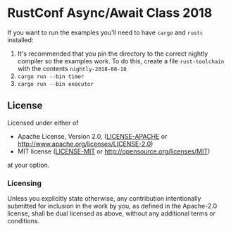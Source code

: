 # RustConf Async/Await Class 2018

If you want to run the examples you'll need to have `cargo` and `rustc` installed:

1. It's recommended that you pin the directory to the correct nightly compiler so
   the examples work. To do this, create a file `rust-toolchain` with the contents
   `nightly-2018-08-18` 
2. `cargo run --bin timer`
3. `cargo run --bin executor`

## License

Licensed under either of

 * Apache License, Version 2.0, ([LICENSE-APACHE](LICENSE-APACHE) or http://www.apache.org/licenses/LICENSE-2.0)
 * MIT license ([LICENSE-MIT](LICENSE-MIT) or http://opensource.org/licenses/MIT)

at your option.

### Licensing

Unless you explicitly state otherwise, any contribution intentionally submitted
for inclusion in the work by you, as defined in the Apache-2.0 license, shall be
dual licensed as above, without any additional terms or conditions.
